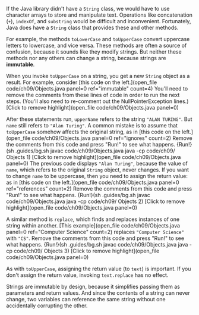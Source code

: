 If the Java library didn't have a `String` class, we would have to use character arrays to store and manipulate text. Operations like concatenation (`+`), `indexOf`, and `substring` would be difficult and inconvenient. Fortunately, Java does have a `String` class that provides these and other methods.


For example, the methods `toLowerCase` and `toUpperCase` convert uppercase letters to lowercase, and vice versa. These methods are often a source of confusion, because it sounds like they modify strings. But neither these methods nor any others can change a string, because strings are **immutable**.

When you invoke `toUpperCase` on a string, you get a new `String` object as a result. For example, consider [this code on the left.](open_file code/ch09/Objects.java panel=0 ref="immutable" count=4)
You'll need to remove the comments from these lines of code in order to run the next steps. (You'll also need to re-comment out the NullPointerException lines.)
[Click to remove highlight](open_file code/ch09/Objects.java panel=0)



After these statements run, `upperName` refers to the string `"ALAN TURING"`. But `name` still refers to `"Alan Turing"`. A common mistake is to assume that `toUpperCase` somehow affects the original string, as in [this code on the left.](open_file code/ch09/Objects.java panel=0 ref="ignores" count=2)
Remove the comments from this code and press "Run!" to see what happens. 
{Run!}(sh .guides/bg.sh javac code/ch09/Objects.java java -cp code/ch09/ Objects 1)
[Click to remove highlight](open_file code/ch09/Objects.java panel=0)
 The previous code displays `"Alan Turing"`, because the value of `name`, which refers to the original `String` object, never changes. If you want to change `name` to be uppercase, then you need to assign the return value: as in [this code on the left.](open_file code/ch09/Objects.java panel=0 ref="references" count=2)
Remove the comments from this code and press "Run!" to see what happens. 
{Run!}(sh .guides/bg.sh javac code/ch09/Objects.java java -cp code/ch09/ Objects 2)
[Click to remove highlight](open_file code/ch09/Objects.java panel=0)



A similar method is `replace`, which finds and replaces instances of one string within another. [This example](open_file code/ch09/Objects.java panel=0 ref="Computer Science" count=2) replaces `"Computer Science"` with `"CS"`.
Remove the comments from this code and press "Run!" to see what happens. 
{Run!}(sh .guides/bg.sh javac code/ch09/Objects.java java -cp code/ch09/ Objects 3)
[Click to remove highlight](open_file code/ch09/Objects.java panel=0)



As with `toUpperCase`, assigning the return value (to `text`) is important. If you don't assign the return value, invoking `text.replace` has no effect.

Strings are immutable by design, because it simplifies passing them as parameters and return values. And since the contents of a string can never change, two variables can reference the same string without one accidentally corrupting the other.